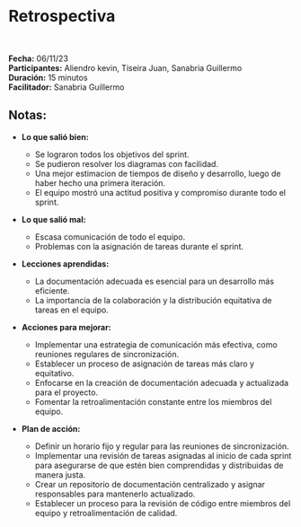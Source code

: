 <br>

# Retrospectiva

<br>

**Fecha:** 06/11/23  
**Participantes:** Aliendro kevin, Tiseira Juan, Sanabria Guillermo  
**Duración:** 15 minutos  
**Facilitador:** Sanabria Guillermo

## Notas:

- **Lo que salió bien:**
  - Se lograron todos los objetivos del sprint.
  - Se pudieron resolver los diagramas con facilidad.
  - Una mejor estimacion de tiempos de diseño y desarrollo, luego de haber hecho una primera iteración.
  - El equipo mostró una actitud positiva y compromiso durante todo el sprint.

- **Lo que salió mal:**
  - Escasa comunicación de todo el equipo.
  - Problemas con la asignación de tareas durante el sprint.

- **Lecciones aprendidas:**
  - La documentación adecuada es esencial para un desarrollo más eficiente.
  - La importancia de la colaboración y la distribución equitativa de tareas en el equipo.

- **Acciones para mejorar:**
  - Implementar una estrategia de comunicación más efectiva, como reuniones regulares de sincronización.
  - Establecer un proceso de asignación de tareas más claro y equitativo.
  - Enfocarse en la creación de documentación adecuada y actualizada para el proyecto.
  - Fomentar la retroalimentación constante entre los miembros del equipo. 

- **Plan de acción:**
  - Definir un horario fijo y regular para las reuniones de sincronización.
  - Implementar una revisión de tareas asignadas al inicio de cada sprint para asegurarse de que estén bien comprendidas y distribuidas de manera justa.
  - Crear un repositorio de documentación centralizado y asignar responsables para mantenerlo actualizado.
  - Establecer un proceso para la revisión de código entre miembros del equipo y retroalimentación de calidad.

<br>